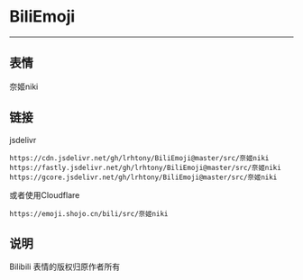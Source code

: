 # BiliEmoji
---
## 表情
奈姬niki
## 链接
jsdelivr
```
https://cdn.jsdelivr.net/gh/lrhtony/BiliEmoji@master/src/奈姬niki
https://fastly.jsdelivr.net/gh/lrhtony/BiliEmoji@master/src/奈姬niki
https://gcore.jsdelivr.net/gh/lrhtony/BiliEmoji@master/src/奈姬niki
```
或者使用Cloudflare
```
https://emoji.shojo.cn/bili/src/奈姬niki
```
## 说明
Bilibili 表情的版权归原作者所有
